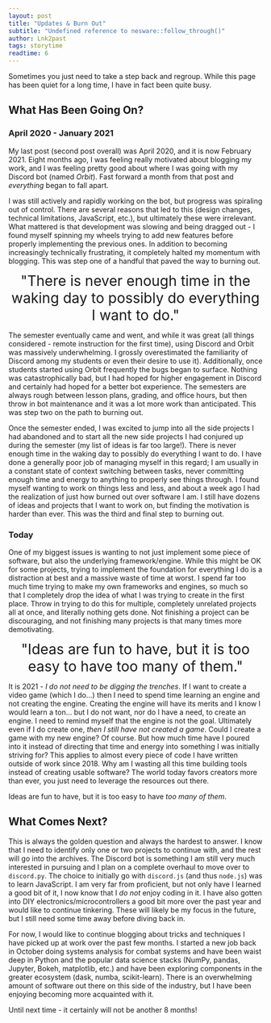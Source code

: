 ```yaml
---
layout: post
title: "Updates & Burn Out"
subtitle: "Undefined reference to nesware::follow_through()"
author: Lnk2past
tags: storytime
readtime: 6
---
```


Sometimes you just need to take a step back and regroup. <!--more--> While this page has been quiet for a long time, I have in fact been quite busy.

## What Has Been Going On?

### April 2020 -  January 2021

My last post (second post overall) was April 2020, and it is now February 2021. Eight months ago, I was feeling really motivated about blogging my work, and I was feeling pretty good about where I was going with my Discord bot (named *Orbit*). Fast forward a month from that post and *everything* began to fall apart.

I was still actively and rapidly working on the bot, but progress was spiraling out of control. There are several reasons that led to this (design changes, technical limitations, JavaScript, etc.), but ultimately these were irrelevant. What mattered is that development was slowing and being dragged out - I found myself spinning my wheels trying to add new features before properly implementing the previous ones. In addition to becoming increasingly technically frustrating, it completely halted my momentum with blogging. This was step one of a handful that paved the way to burning out.

<center style="font-size: 2em;">"There is never enough time in the waking day to possibly do everything I want to do."</center>

The semester eventually came and went, and while it was great (all things considered - remote instruction for the first time), using Discord and Orbit was massively underwhelming. I grossly overestimated the familiarity of Discord among my students or even their desire to use it). Additionally, once students started using Orbit frequently the bugs began to surface. Nothing was catastrophically bad, but I had hoped for higher engagement in Discord and certainly had hoped for a better bot experience. The semesters are always rough between lesson plans, grading, and office hours, but then throw in bot maintenance and it was a lot more work than anticipated. This was step two on the path to burning out.

Once the semester ended, I was excited to jump into all the side projects I had abandoned and to start all the new side projects I had conjured up during the semester (my list of ideas is far too large!). There is never enough time in the waking day to possibly do everything I want to do. I have done a generally poor job of managing myself in this regard; I am usually in a constant state of context switching between tasks, never committing enough time and energy to anything to properly see things through. I found myself wanting to work on things less and less, and about a week ago I had the realization of just how burned out over software I am. I still have dozens of ideas and projects that I want to work on, but finding the motivation is harder than ever. This was the third and final step to burning out.

### Today

One of my biggest issues is wanting to not just implement some piece of software, but also the underlying framework/engine. While this might be OK for some projects, trying to implement the foundation for everything I do is a distraction at best and a massive waste of time at worst. I spend far too much time trying to make my own frameworks and engines, so much so that I completely drop the idea of what I was trying to create in the first place. Throw in trying to do this for multiple, completely unrelated projects all at once, and literally nothing gets done. Not finishing a project can be discouraging, and not finishing many projects is that many times more demotivating.

<center style="font-size: 2em;">"Ideas are fun to have, but it is too easy to have too many of them."</center>

It is 2021 - *I do not need to be digging the trenches*. If I want to create a video game (which I do...) then I need to spend time learning an engine and not creating the engine. Creating the engine will have its merits and I know I would learn a ton... but I do not want, nor do I have a need, to create an engine. I need to remind myself that the engine is not the goal. Ultimately even if I do create one, *then I still have not created a game*. Could I create a game with my new engine? Of course. But how much time have I poured into it instead of directing that time and energy into something I was initially striving for? This applies to almost every piece of code I have written outside of work since 2018. Why am I wasting all this time building tools instead of creating usable software? The world today favors creators more than ever, you just need to leverage the resources out there.

Ideas are fun to have, but it is too easy to have *too many of them*.

## What Comes Next?

This is always the golden question and always the hardest to answer. I know that I need to identify only one or two projects to continue with, and the rest will go into the archives. The Discord bot is something I am still very much interested in pursuing and I plan on a complete overhaul to move over to `discord.py`. The choice to initially go with `discord.js` (and thus `node.js`) was to learn JavaScript. I am very far from proficient, but not only have I learned a good bit of it, I now know that I *do not* enjoy coding in it. I have also gotten into DIY electronics/microcontrollers a good bit more over the past year and would like to continue tinkering. These will likely be my focus in the future, but I still need some time away before diving back in.

For now, I would like to continue blogging about tricks and techniques I have picked up at work over the past few months. I started a new job back in October doing systems analysis for combat systems and have been waist deep in Python and the popular data science stacks (NumPy, pandas, Jupyter, Bokeh, matplotlib, etc.) and have been exploring components in the greater ecosystem (dask, numba, scikit-learn). There is an overwhelming amount of software out there on this side of the industry, but I have been enjoying becoming more acquainted with it.

Until next time - it certainly will not be another 8 months!
